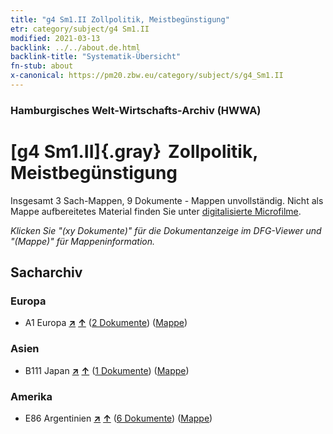 ```yaml
---
title: "g4 Sm1.II Zollpolitik, Meistbegünstigung"
etr: category/subject/g4 Sm1.II
modified: 2021-03-13
backlink: ../../about.de.html
backlink-title: "Systematik-Übersicht"
fn-stub: about
x-canonical: https://pm20.zbw.eu/category/subject/s/g4_Sm1.II
---
```


### Hamburgisches Welt-Wirtschafts-Archiv (HWWA)
# [g4 Sm1.II]{.gray}&#8201; Zollpolitik, Meistbegünstigung&#160; 




Insgesamt 3 Sach-Mappen, 9 Dokumente - Mappen unvollständig.
Nicht als Mappe aufbereitetes Material finden Sie unter [digitalisierte Microfilme](/film/h1_sh.de.html).

_Klicken Sie "(xy Dokumente)" für die Dokumentanzeige im DFG-Viewer und "(Mappe)" für Mappeninformation._

## Sacharchiv




### Europa

- A1 Europa [**&nearr;**](../../../geo/i/140892/about.de.html "Europa (alle Mappen)") [**&uarr;**](../../../geo/about.de.html#A1 "Ländersystematik") (<a href="https://pm20.zbw.eu/dfgview/sh/140892,144472" title="über: Europa : Zollpolitik, Meistbegünstigung" target="_blank">2 Dokumente</a>) ([Mappe](../../../../folder/sh/1408xx/140892/1444xx/144472/about.de.html))

### Asien

- B111 Japan [**&nearr;**](../../../geo/i/141272/about.de.html "Japan (alle Mappen)") [**&uarr;**](../../../geo/about.de.html#B111 "Ländersystematik") (<a href="https://pm20.zbw.eu/dfgview/sh/141272,144472" title="über: Japan : Zollpolitik, Meistbegünstigung" target="_blank">1 Dokumente</a>) ([Mappe](../../../../folder/sh/1412xx/141272/1444xx/144472/about.de.html))

### Amerika

- E86 Argentinien [**&nearr;**](../../../geo/i/141692/about.de.html "Argentinien (alle Mappen)") [**&uarr;**](../../../geo/about.de.html#E86 "Ländersystematik") (<a href="https://pm20.zbw.eu/dfgview/sh/141692,144472" title="über: Argentinien : Zollpolitik, Meistbegünstigung" target="_blank">6 Dokumente</a>) ([Mappe](../../../../folder/sh/1416xx/141692/1444xx/144472/about.de.html))


